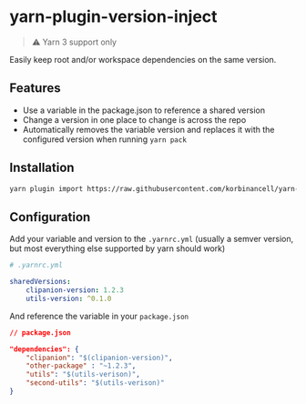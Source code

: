 # yarn-plugin-version-inject

> ⚠️ Yarn 3 support only

Easily keep root and/or workspace dependencies on the same version.

## Features

-   Use a variable in the package.json to reference a shared version
-   Change a version in one place to change is across the repo
-   Automatically removes the variable version and replaces it with the configured version when running `yarn pack`

## Installation

```bash
yarn plugin import https://raw.githubusercontent.com/korbinancell/yarn-plugins/main/bundles/plugin-version-inject.js
```

## Configuration

Add your variable and version to the `.yarnrc.yml` (usually a semver version, but most everything else supported by yarn should work)

```yaml
# .yarnrc.yml

sharedVersions:
    clipanion-version: 1.2.3
    utils-version: ^0.1.0
```

And reference the variable in your `package.json`

```json
// package.json

"dependencies": {
	"clipanion": "$(clipanion-version)",
	"other-package" : "~1.2.3",
	"utils": "$(utils-verison)",
	"second-utils": "$(utils-verison)"
}
```
